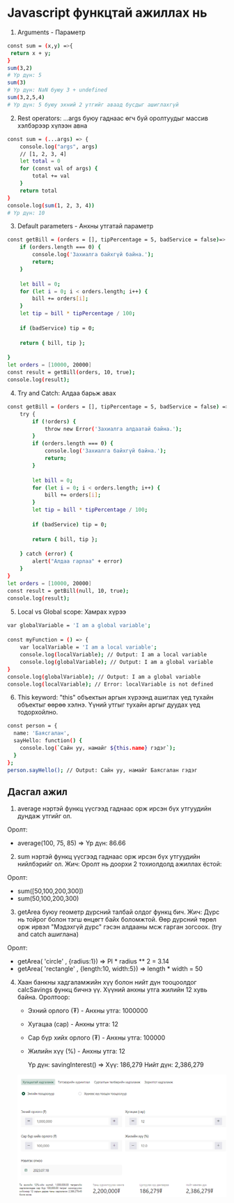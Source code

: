 # Javascript функцтай ажиллах нь

1. Arguments - Параметр

```sh
const sum = (x,y) =>{
 return x + y;
}
sum(3,2)
# Үр дүн: 5
sum(3)
# Үр дүн: NaN буюу 3 + undefined
sum(3,2,5,4)
# Үр дүн: 5 буюу эхний 2 утгийг аваад бусдыг ашиглахгүй
```

2. Rest operators: ...args буюу гаднаас өгч буй оролтуудыг массив хэлбэрээр хүлээн авна

```sh
const sum = (...args) => {
    console.log("args", args)
    // [1, 2, 3, 4]
    let total = 0
    for (const val of args) {
        total += val
    }
    return total
}
console.log(sum(1, 2, 3, 4))
# Үр дүн: 10

```

3. Default parameters - Анхны утгатай параметр

```sh
const getBill = (orders = [], tipPercentage = 5, badService = false)=> {
    if (orders.length === 0) {
        console.log('Захиалга байхгүй байна.');
        return;
    }

    let bill = 0;
    for (let i = 0; i < orders.length; i++) {
        bill += orders[i];
    }
    let tip = bill * tipPercentage / 100;

    if (badService) tip = 0;

    return { bill, tip };

}
let orders = [10000, 20000]
const result = getBill(orders, 10, true);
console.log(result);

```

4. Try and Catch: Алдаа барьж авах

```sh
const getBill = (orders = [], tipPercentage = 5, badService = false) => {
    try {
        if (!orders) {
            throw new Error('Захиалга алдаатай байна.');
        }
        if (orders.length === 0) {
            console.log('Захиалга байхгүй байна.');
            return;
        }

        let bill = 0;
        for (let i = 0; i < orders.length; i++) {
            bill += orders[i];
        }
        let tip = bill * tipPercentage / 100;

        if (badService) tip = 0;

        return { bill, tip };

    } catch (error) {
        alert("Алдаа гарлаа" + error)
    }
}
let orders = [10000, 20000]
const result = getBill(null, 10, true);
console.log(result);
```

5. Local vs Global scope: Хамрах хүрээ

```sh
var globalVariable = 'I am a global variable';

const myFunction = () => {
    var localVariable = 'I am a local variable';
    console.log(localVariable); // Output: I am a local variable
    console.log(globalVariable); // Output: I am a global variable
}
console.log(globalVariable); // Output: I am a global variable
console.log(localVariable); // Error: localVariable is not defined
```

6. This keyword:
   "this" объектын аргын хүрээнд ашиглах үед тухайн объектыг өөрөө хэлнэ. Үүний утгыг тухайн аргыг дуудах үед тодорхойлно.

```sh
const person = {
  name: 'Баясгалан',
  sayHello: function() {
    console.log(`Сайн уу, намайг ${this.name} гэдэг`);
  }
};
person.sayHello(); // Output: Сайн уу, намайг Баясгалан гэдэг
```

## Дасгал ажил

1. average нэртэй функц үүсгээд гаднаас орж ирсэн бүх утгуудийн дундаж утгийг ол.

Оролт:

- average(100, 75, 85) => Үр дүн: 86.66

2. sum нэртэй функц үүсгээд гаднаас орж ирсэн бүх утгуудийн нийлбэрийг ол. Жич: Оролт нь доорхи 2 тохиолдолд ажиллах ёстой:

Оролт:

- sum([50,100,200,300])
- sum(50,100,200,300)

3. getArea буюу геометр дүрсний талбай олдог функц бич.
   Жич: Дүрс нь тойрог болон тэгш өнцөгт байх боломжтой. Өөр дүрсний төрөл орж ирвэл "Мэдэхгүй дүрс" гэсэн алдааны мсж гарган зогсоох. (try and catch ашиглана)

Оролт:

- getArea( 'circle' , {radius:1}) => PI \* radius \*\* 2 = 3.14
- getArea( 'rectangle' , {length:10, width:5}) => length \* width = 50

4.  Хаан банкны хадгаламжийн хүү болон нийт дүн тооцоолдог calcSavings функц бичнэ үү.
    Хүүний анхны утга жилийн 12 хувь байна.
    Оролтоор:

    - Эхний орлого (₮) - Анхны утга: 1000000
    - Хугацаа (сар) - Анхны утга: 12
    - Сар бүр хийх орлого (₮) - Анхны утга: 100000
    - Жилийн хүү (%) - Анхны утга: 12

      Үр дүн: savingInterest() => Хүү: 186,279 Нийт дүн: 2,386,279

    ![Alt text](image.png)
